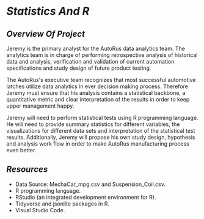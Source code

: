 # *Statistics And R*

## *Overview Of  Project*

Jeremy is the primary analyst for the AutoRus data analytics team. The analytics team is in charge of performing retrospective analysis of historical data and analysis, verification and validation of current automation specifications and study design of future product testing.

The AutoRus's executive team recognizes that most successful automotive latches utilize data analytics in ever decision making process. Therefore Jeremy must ensure that his analysis contains a statistical backbone, a quantitative metric and clear interpretation of the results in order to keep upper management happy. 

Jeremy will need to perform statistical tests using R programming language. He will need to provide summary statistics for different variables, the visualizations for different data sets and interpretation of the statistical test results. Additionally, Jeremy will propose his own study design, hypothesis and analysis work flow in order to make AutoRus manufacturing process even better.

## *Resources*

* Data Source: MechaCar_mpg.csv and Suspension_Coil.csv.
* R programming language.
* RStudio (an integrated development environment for R).
* Tidyverse and jsonlite packages in R.
* Visual Studio Code.